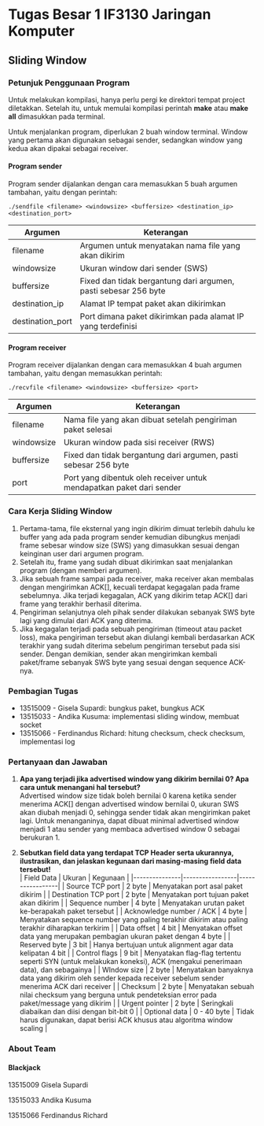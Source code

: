 # Tugas Besar 1 IF3130 Jaringan Komputer

## Sliding Window

### Petunjuk Penggunaan Program

Untuk melakukan kompilasi, hanya perlu pergi ke direktori tempat project diletakkan. Setelah itu, untuk memulai kompilasi perintah **make** atau **make all** dimasukkan pada terminal.

Untuk menjalankan program, diperlukan 2 buah window terminal. Window yang pertama akan digunakan sebagai sender, sedangkan window yang kedua akan dipakai sebagai receiver.

#### Program sender

Program sender dijalankan dengan cara memasukkan 5 buah argumen tambahan, yaitu dengan perintah:

```
./sendfile <filename> <windowsize> <buffersize> <destination_ip> <destination_port>
```

| Argumen | Keterangan |
|--------------|-----------------|
| filename | Argumen untuk menyatakan nama file yang akan dikirim |
| windowsize | Ukuran window dari sender (SWS) |
| buffersize | Fixed dan tidak bergantung dari argumen, pasti sebesar 256 byte |
| destination_ip | Alamat IP tempat paket akan dikirimkan |
| destination_port | Port dimana paket dikirimkan pada alamat IP yang terdefinisi |

#### Program receiver

Program receiver dijalankan dengan cara memasukkan 4 buah argumen tambahan, yaitu dengan memasukkan perintah:

```
./recvfile <filename> <windowsize> <buffersize> <port>
```

| Argumen | Keterangan |
|--------------|-----------------|
| filename | Nama file yang akan dibuat setelah pengiriman paket selesai |
| windowsize | Ukuran window pada sisi receiver (RWS) |
| buffersize | Fixed dan tidak bergantung dari argumen, pasti sebesar 256 byte |
| port | Port yang dibentuk oleh receiver untuk mendapatkan paket dari sender |

### Cara Kerja Sliding Window
1. Pertama-tama, file eksternal yang ingin dikirim dimuat terlebih dahulu ke buffer yang ada pada program sender kemudian dibungkus menjadi frame sebesar window size (SWS) yang dimasukkan sesuai dengan keinginan user dari argumen program.
2. Setelah itu, frame yang sudah dibuat dikirimkan saat menjalankan program (dengan memberi argumen).
3. Jika sebuah frame sampai pada receiver, maka receiver akan membalas dengan mengirimkan ACK[<next-frame>], kecuali terdapat kegagalan pada frame sebelumnya. Jika terjadi kegagalan, ACK yang dikirim tetap ACK[<next-frame>] dari frame yang terakhir berhasil diterima.
4. Pengiriman selanjutnya oleh pihak sender dilakukan sebanyak SWS byte lagi yang dimulai dari ACK yang diterima.
5. Jika kegagalan terjadi pada sebuah pengiriman (timeout atau packet loss), maka pengiriman tersebut akan diulangi kembali berdasarkan ACK terakhir yang sudah diterima sebelum pengiriman tersebut pada sisi sender. Dengan demikian, sender akan mengirimkan kembali paket/frame sebanyak SWS byte yang sesuai dengan sequence ACK-nya.

### Pembagian Tugas
 
* 13515009 - Gisela Supardi: bungkus paket, bungkus ACK
* 13515033 - Andika Kusuma: implementasi sliding window, membuat socket
* 13515066 - Ferdinandus Richard: hitung checksum, check checksum, implementasi log

### Pertanyaan dan Jawaban

1. **Apa yang terjadi jika advertised window yang dikirim bernilai 0? Apa cara untuk menangani hal tersebut?** <br />
Advertised window size tidak boleh bernilai 0 karena ketika sender menerima ACK[] dengan advertised window bernilai 0, ukuran SWS akan diubah menjadi 0, sehingga sender tidak akan mengirimkan paket lagi. Untuk menanganinya, dapat dibuat minimal advertised window menjadi 1 atau sender yang membaca advertised window 0 sebagai berukuran 1.

2. **Sebutkan field data yang terdapat TCP Header serta ukurannya, ilustrasikan, dan jelaskan kegunaan dari masing-masing field data tersebut!**<br />
| Field Data | Ukuran | Kegunaan |
|---------------|-----------------|-----------------|
| Source TCP port | 2 byte | Menyatakan port asal paket dikirim |
| Destination TCP port | 2 byte | Menyatakan port tujuan paket akan dikirim |
| Sequence number | 4 byte | Menyatakan urutan paket ke-berapakah paket tersebut |
| Acknowledge number / ACK | 4 byte | Menyatakan sequence number yang paling terakhir dikirim atau paling terakhir diharapkan terkirim |
| Data offset | 4 bit | Menyatakan offset data yang merupakan pembagian ukuran paket dengan 4 byte |
| Reserved byte | 3 bit | Hanya bertujuan untuk alignment agar data kelipatan 4 bit |
| Control flags | 9 bit | Menyatakan flag-flag tertentu seperti SYN (untuk melakukan koneksi), ACK (mengakui penerimaan data), dan sebagainya |
| WIndow size | 2 byte | Menyatakan banyaknya data yang dikirim oleh sender kepada receiver sebelum sender menerima ACK dari receiver |
| Checksum | 2 byte | Menyatakan sebuah nilai checksum yang berguna untuk pendeteksian error pada paket/message yang dikirim |
| Urgent pointer | 2 byte | Seringkali diabaikan dan diisi dengan bit-bit 0 |
| Optional data | 0 - 40 byte | Tidak harus digunakan, dapat berisi ACK khusus atau algoritma window scaling |

### About Team

#### Blackjack

13515009 Gisela Supardi

13515033 Andika Kusuma

13515066 Ferdinandus Richard


